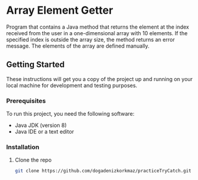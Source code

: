 # Array Element Getter

Program that contains a Java method that returns the element at the index received from the user in a one-dimensional array with 10 elements. If the specified index is outside the array size, the method returns an error message. The elements of the array are defined manually.

## Getting Started

These instructions will get you a copy of the project up and running on your local machine for development and testing purposes.

### Prerequisites

To run this project, you need the following software:

- Java JDK (version 8)
- Java IDE or a text editor

### Installation

1. Clone the repo
   ```sh
   git clone https://github.com/dogadenizkorkmaz/practiceTryCatch.git
